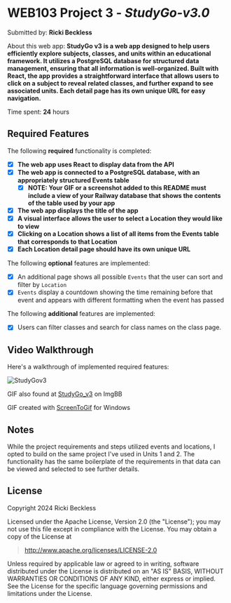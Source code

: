 # WEB103 Project 3 - *StudyGo-v3.0*

Submitted by: **Ricki Beckless**

About this web app: **StudyGo v3 is a web app designed to help users efficiently explore subjects, classes, and units within an educational framework. It utilizes a PostgreSQL database for structured data management, ensuring that all information is well-organized. Built with React, the app provides a straightforward interface that allows users to click on a subject to reveal related classes, and further expand to see associated units. Each detail page has its own unique URL for easy navigation.**

Time spent: **24** hours

## Required Features

The following **required** functionality is completed:

<!-- Make sure to check off completed functionality below -->

- [X] **The web app uses React to display data from the API**
- [X] **The web app is connected to a PostgreSQL database, with an appropriately structured Events table**
  - [X] **NOTE: Your GIF or a screenshot added to this README must include a view of your Railway database that shows the contents of the table used by your app**
- [X] **The web app displays the title of the app**
- [X] **A visual interface allows the user to select a Location they would like to view**
- [X] **Clicking on a Location shows a list of all items from the Events table that corresponds to that Location**
- [X] **Each Location detail page should have its own unique URL**

The following **optional** features are implemented:

- [X] An additional page shows all possible `Events` that the user can sort and filter by `Location`
- [X] `Events` display a countdown showing the time remaining before that event and appears with different formatting when the event has passed

The following **additional** features are implemented:

- [X] Users can filter classes and search for class names on the class page.

## Video Walkthrough

Here's a walkthrough of implemented required features:

![StudyGov3](https://i.ibb.co/cTZkxJR/Code-Path-Study-Go-v3-Walkthrough.gif)

GIF also found at [StudyGo_v3](https://i.ibb.co/cTZkxJR/Code-Path-Study-Go-v3-Walkthrough.gif) on ImgBB

GIF created with [ScreenToGif](https://www.screentogif.com/) for Windows

## Notes

While the project requirements and steps utilized events and locations, I opted to build on the same project I've used in Units 1 and 2. The functionality has the same boilerplate of the requirements in that data can be viewed and selected to see further details.

## License

Copyright 2024 Ricki Beckless

Licensed under the Apache License, Version 2.0 (the "License"); you may not use this file except in compliance with the License. You may obtain a copy of the License at

> http://www.apache.org/licenses/LICENSE-2.0

Unless required by applicable law or agreed to in writing, software distributed under the License is distributed on an "AS IS" BASIS, WITHOUT WARRANTIES OR CONDITIONS OF ANY KIND, either express or implied. See the License for the specific language governing permissions and limitations under the License.
